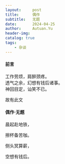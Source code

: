 ```yaml
---
layout:     post
title:      偶作
subtitle:   无题
date:       2024-04-25
author:     Autuan.Yu
header-img: 
catalog: true
tags:
    - 杂谈
---
```

#### 前言
工作劳烦，肩醉颈疼。  
透气之余，幻想有钱后诸事。   
神回目定，讪笑不已。   

故有此文  

#### 偶作·无题
晨起赴地铁，  

擦杯备苦咖。  

侧头冥算薪，   

空想有钱后。  

